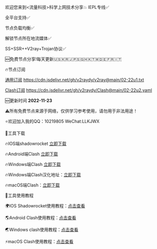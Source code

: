 欢迎您来到<流量科技>科学上网技术分享💥
IEPL专线✅

全平台支持✅

节点负载均衡✅

解锁节点所在地流媒体✅

SS+SSR++V2ray+Trojan协议✅

🆕免费节点分享!每天更新🇺🇸🇰🇷🇯🇵🇸🇬🇭🇰🇹🇼🇩🇪🇫🇷🇮🇹

🔥节点订阅

[通用订阅](https://cdn.jsdelivr.net/gh/v2raydy/v2ray@main/02-22u1.txt) https://cdn.jsdelivr.net/gh/v2raydy/v2ray@main/02-22u1.txt

[Clash订阅](https://cdn.jsdelivr.net/gh/v2raydy/Clash@main/02-22u2.yaml) https://cdn.jsdelivr.net/gh/v2raydy/Clash@main/02-22u2.yaml

🆕更新时间 **2022-11-23**

⚠️所有免费节点来源于网络，仅供学习参考使用，请勿用于非法用途！

⭐️欢迎加入我的QQ：10219805 WeChat:LLKJWX 

🌈工具下载

🔥IOS端shadowrocket [立即下载](https://apps.apple.com/us/app/shadowrocket.apk)

🔥Android端Clash [立即下载](https://download.hutao.cloud/clients/Clash-Android.apk)

🔥Windows端Clash [立即下载](https://download.hutao.cloud/clients/Clash-Windows.exe)

🔥Windows端Clash汉化地址：[立即下载](https://drive.google.com/file/d/1hLY1pedrIxA1u8sEkPWnMLEsQawD0nvf/view?usp=sharing)

🔥macOS端Clash：[立即下载](https://download.hutao.cloud/clients/ClashX.dmg)

🌟工具使用教程

🌍IOS Shadowrocket使用教程：[点击查看](https://hutaocloud-1.gitbook.io/hutaocloud/ios/shadowrocket)

🌎Android Clash使用教程：[点击查看](https://hutaocloud-1.gitbook.io/hutaocloud/android/clashforandroid)

🌏Windows clash使用教程：[点击查看](https://hutaocloud-1.gitbook.io/hutaocloud/windows/clash-for-windows)

⚡️macOS Clash使用教程：[点击查看](https://hutaocloud-1.gitbook.io/hutaocloud/mac/clashx)
